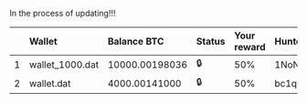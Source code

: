 In the process of updating!!!


|    |  Wallet         | Balance BTC   | Status        | Your reward | Hunter address 25%    | Update          | Password hash   |
|:---|:----------------|:--------------|:--------------|:------------|:----------------------|:----------------|:----------------|
| 1  | wallet_1000.dat | 10000.00198036| :lock:        | 50%  | 1NoName1LLKRfLmoh9jawLWrf6t185bC7v | 03.06.2022 | $bitcoin$64$f0ef639cd01bb26805c190e0aeba006fbdd6b817e0b6634b0fb11944bc0f19eb$16$d2542bb38e0ee061$76753$2$00$2$00|
| 2  | wallet.dat      | 4000.00141000 | :lock:        | 50%  | bc1qphhedzu5jg7emtw09akwzzdh03mqaytett9zlz | 03.06.2022 | $bitcoin$64$ff4eb1d017921e0c7023da7e17aa72bd5f11f9025c844865665932125f79f465$16$6b8207637fc796a0$37698$2$00$2$00 |
